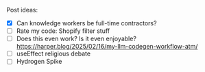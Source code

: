 Post ideas:

- [x] Can knowledge workers be full-time contractors?
- [ ] Rate my code: Shopify filter stuff
- [ ] Does this even work? Is it even enjoyable? https://harper.blog/2025/02/16/my-llm-codegen-workflow-atm/
- [ ] useEffect religious debate
- [ ] Hydrogen Spike
